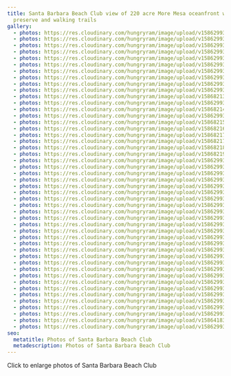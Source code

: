 ```yaml
---
title: Santa Barbara Beach Club view of 220 acre More Mesa oceanfront wildlife
  preserve and walking trails
gallery:
  - photos: https://res.cloudinary.com/hungryram/image/upload/v1586299331/01_Home_View_2_SBBC_vcyljz.jpg
  - photos: https://res.cloudinary.com/hungryram/image/upload/v1586299331/02_Ocean_View_SBBC_chtjkh.jpg
  - photos: https://res.cloudinary.com/hungryram/image/upload/v1586299331/2.02_SBBC_co2zjm.jpg
  - photos: https://res.cloudinary.com/hungryram/image/upload/v1586299330/02.3_Pool_Deck_4_SBBC_e0cyzd.jpg
  - photos: https://res.cloudinary.com/hungryram/image/upload/v1586299331/03_Sunrise_SBBC_lwtklr.jpg
  - photos: https://res.cloudinary.com/hungryram/image/upload/v1586299332/04_Living_Room_SBBC_skbkja.jpg
  - photos: https://res.cloudinary.com/hungryram/image/upload/v1586299332/06_Kitchen_1_SBBC_ww1pmc.jpg
  - photos: https://res.cloudinary.com/hungryram/image/upload/v1586299332/07_Kitchen_2_SBBC_ra5lfm.jpg
  - photos: https://res.cloudinary.com/hungryram/image/upload/v1586299332/08_Entertainment_Level_Entry_SBBC_bcw2h9.jpg
  - photos: https://res.cloudinary.com/hungryram/image/upload/v1586299332/09_Entertainment_Level_Aquarium_SBBC_bekzeu.jpg
  - photos: https://res.cloudinary.com/hungryram/image/upload/v1586821308/01-Home-View2-2-SBBC_ikgu5o.jpg
  - photos: https://res.cloudinary.com/hungryram/image/upload/v1586299332/11_Entertainment_Level_Arcade_SBBC_s3x3bn.jpg
  - photos: https://res.cloudinary.com/hungryram/image/upload/v1586821455/arch_oxlxzo.jpg
  - photos: https://res.cloudinary.com/hungryram/image/upload/v1586299333/13_Entertainment_Level_Dining_SBBC_j3cnl9.jpg
  - photos: https://res.cloudinary.com/hungryram/image/upload/v1586821568/pole_uenzxq.jpg
  - photos: https://res.cloudinary.com/hungryram/image/upload/v1586821648/theater_ocegll.jpg
  - photos: https://res.cloudinary.com/hungryram/image/upload/v1586821712/eliptical_ullwfm.jpg
  - photos: https://res.cloudinary.com/hungryram/image/upload/v1586821779/eliptical2_yc4tsg.jpg
  - photos: https://res.cloudinary.com/hungryram/image/upload/v1586821833/sauna_dzjent.jpg
  - photos: https://res.cloudinary.com/hungryram/image/upload/v1586821969/stairs_b77jtk.jpg
  - photos: https://res.cloudinary.com/hungryram/image/upload/v1586299334/21_Master_Suite_1_SBBC_qsb6ol.jpg
  - photos: https://res.cloudinary.com/hungryram/image/upload/v1586299335/22_Master_Suite_2_SBBC_tsegtl.jpg
  - photos: https://res.cloudinary.com/hungryram/image/upload/v1586299335/23_Master_Bath_SBBC_beisl4.jpg
  - photos: https://res.cloudinary.com/hungryram/image/upload/v1586299335/24_Master_Shower_Bath_SBBC_tdsd1w.jpg
  - photos: https://res.cloudinary.com/hungryram/image/upload/v1586299335/25_Navigator_Suite_2_SBBC_kwxmjg.jpg
  - photos: https://res.cloudinary.com/hungryram/image/upload/v1586299336/26_Navigator_Suite_1_SBBC_qzfgl8.jpg
  - photos: https://res.cloudinary.com/hungryram/image/upload/v1586299336/27_Navigator_Guest_Suite_SBBC_pp4tml.jpg
  - photos: https://res.cloudinary.com/hungryram/image/upload/v1586299336/28_Navigator_Bath_SBBC_tx5uhv.jpg
  - photos: https://res.cloudinary.com/hungryram/image/upload/v1586299338/29_Sea_Lion_Suite_SBBC_urymkh.jpg
  - photos: https://res.cloudinary.com/hungryram/image/upload/v1586299336/30_Sea_Lion_Bath_SBBC_x0zk5u.jpg
  - photos: https://res.cloudinary.com/hungryram/image/upload/v1586299337/31_Mountain_View_Suite_SBBC_fzohus.jpg
  - photos: https://res.cloudinary.com/hungryram/image/upload/v1586299337/32_Mountain_View_Bath_SBBC_woqdid.jpg
  - photos: https://res.cloudinary.com/hungryram/image/upload/v1586299337/33_Hawaiiana_1_SBBC_agjofh.jpg
  - photos: https://res.cloudinary.com/hungryram/image/upload/v1586299338/34_Hawaiiana_2_SBBC_w4dqht.jpg
  - photos: https://res.cloudinary.com/hungryram/image/upload/v1586299338/35_Hawaiiana_3_SBBC_sbkcii.jpg
  - photos: https://res.cloudinary.com/hungryram/image/upload/v1586299338/36_Hawaiiana_Bath_SBBC_ghujnl.jpg
  - photos: https://res.cloudinary.com/hungryram/image/upload/v1586299338/37_Pool_Deck_5_SBBC_d533gq.jpg
  - photos: https://res.cloudinary.com/hungryram/image/upload/v1586299338/38_Home_View_1_SBBC_hgxmsj.jpg
  - photos: https://res.cloudinary.com/hungryram/image/upload/v1586299338/39_Pool_Deck_2_SBBC_mcxgmn.jpg
  - photos: https://res.cloudinary.com/hungryram/image/upload/v1586299339/40_Pool_Deck_3_SBBC_xxvamh.jpg
  - photos: https://res.cloudinary.com/hungryram/image/upload/v1586299339/41_Pool_Deck_5_SBBC_nmjrpk.jpg
  - photos: https://res.cloudinary.com/hungryram/image/upload/v1586299339/42_Sunset_SBBC_mzplad.jpg
  - photos: https://res.cloudinary.com/hungryram/image/upload/v1586299339/43_Sunrise_2_SBBC_xa2jj3.jpg
  - photos: https://res.cloudinary.com/hungryram/image/upload/v1586299339/IMG_1465_dmaqht.jpg
  - photos: https://res.cloudinary.com/hungryram/image/upload/v1586299339/IMG_7958_c6zcje.jpg
  - photos: https://res.cloudinary.com/hungryram/image/upload/v1586418379/Tesla_Charger_SBBC_jr5odj.jpg
  - photos: https://res.cloudinary.com/hungryram/image/upload/v1586299330/2.2_Beach_Stairs_SBBC_xelve0.jpg
seo:
  metatitle: Photos of Santa Barbara Beach Club
  metadescription: Photos of Santa Barbara Beach Club
---
```

Click to enlarge photos of Santa Barbara Beach Club